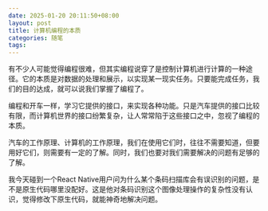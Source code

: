 ```yaml
---
date: 2025-01-20 20:11:50+08:00
layout: post
title: 计算机编程的本质
categories: 随笔
tags: 
---
```


有不少人可能觉得编程很难，但其实编程说穿了是控制计算机进行计算的一种途径。它的本质是对数据的处理和展示，以实现某一现实任务。只要能完成任务，我们的目的达成，就可以说我们掌握了编程了。

编程和开车一样，学习它提供的接口，来实现各种功能。只是汽车提供的接口比较有限，而计算机世界的接口纷繁复杂，让人常常陷于这些接口之中，忽视了编程的本质。

汽车的工作原理、计算机的工作原理，我们在使用它们时，往往不需要知道，但要用好它们，则需要有一定的了解。同时，我们也要对我们需要解决的问题有足够的了解。

我今天碰到一个React Native用户问为什么某个条码扫描库会有误识别的问题，是不是原生代码哪里没配好。这是他对条码识别这个图像处理操作的复杂性没有认识，觉得修改下原生代码，就能神奇地解决问题。




